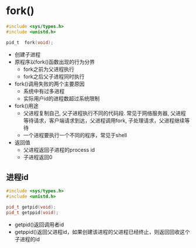 # fork()

```c
#include <sys/types.h>
#include <unistd.h>

pid_t  fork(void);
```

- 创建子进程
- 原程序以fork()函数出现的行为分界
  - fork之前为父进程执行
  - fork之后父子进程同时执行
- fork()调用失败的两个主要原因 
  - 系统中有过多进程 
  - 实际用户id的进程数超过系统限制
- fork()用途  
  - 父进程复制自己, 父子进程执行不同的代码段. 常见于网络服务器, 父进程等待请求，客户端请求到达，父进程调用fork, 子处理请求，父进程继续等待 
  - 一个进程要执行一个不同的程序，常见于shell
- 返回值
  - 父进程返回子进程的process id
  - 子进程返回0
  
## 进程id

```c++
#include <sys/types.h>
#include <unistd.h>

pid_t getpid(void);
pid_t getppid(void);
```

- getpid()返回调用者id
- getppid()返回父进程id，如果创建该进程的父进程已经终止，则返回回收这个子进程的id